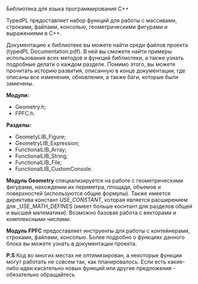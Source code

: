 Библиотека для языка программирования С++

TypedPL предоставляет набор функций для работы с массивами, строками, файлами, консолью, геометрическими фигурами и выражениями в С++.

Документацию к библиотеке вы можете найти среди файлов проекта (typedPL Documentation.pdf). В ней вы сможете найти примеры использования всех методов и функций библиотеки, а также узнать подробные делати о каждом разделе. Помимо этого, вы можете прочитать историю развития, описанную в конце документации, где описаны все изменения, обновления, а также баги, которые были замечены.

**Модули:**
- Geometry.h;
- FPFC.h.

**Разделы:**
- GeometyLIB_Figure;
- GeometryLIB_Expression; 
- FunctionalLIB_Array;
- FunctionalLIB_String;
- FunctionalLIB_File;
- FunctionalLIB_CustomConsole.

**Модуль Geometry** специализируется на работе с геометрическими фигурами, нахождении их периметра, площади, объемов и поверхностей (используются общие формулы). Также имеется директива констант _USE_CONSTANT_, которая является расширением для _USE_MATH_DEFINES (имеет больше коснтант для разделов общей и высшей математики). Возможно базовая работа с векторами и комплексными числами.

**Модуль FPFC** предоставляет инструенты для работы с контейнерами, строками, файлами, консолью. Более подробно о функциях данного блока вы можете узнать в документации проекта.

**P.S** Код во многих местах не оптимизирован, а некоторые функции могут работать не совсем так, как планировалось. Если есть какие-либо идеи касательно новых функций или другие предложения - обязательно обращайтесь
